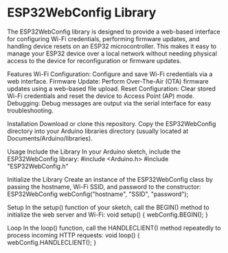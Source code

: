 # ESP32WebConfig Library
The ESP32WebConfig library is designed to provide a web-based interface for configuring Wi-Fi credentials, performing firmware updates, and handling device resets on an ESP32 microcontroller. This makes it easy to manage your ESP32 device over a local network without needing physical access to the device for reconfiguration or firmware updates.

Features
Wi-Fi Configuration: Configure and save Wi-Fi credentials via a web interface.
Firmware Update: Perform Over-The-Air (OTA) firmware updates using a web-based file upload.
Reset Configuration: Clear stored Wi-Fi credentials and reset the device to Access Point (AP) mode.
Debugging: Debug messages are output via the serial interface for easy troubleshooting.

Installation
Download or clone this repository.
Copy the ESP32WebConfig directory into your Arduino libraries directory (usually located at Documents/Arduino/libraries).

Usage
Include the Library
In your Arduino sketch, include the ESP32WebConfig library:
#include <Arduino.h>
#include "ESP32WebConfig.h"

Initialize the Library
Create an instance of the ESP32WebConfig class by passing the hostname, Wi-Fi SSID, and password to the constructor:
ESP32WebConfig webConfig("hostname", "SSID", "password");

Setup
In the setup() function of your sketch, call the BEGIN() method to initialize the web server and Wi-Fi:
void setup() {
  webConfig.BEGIN();
}

Loop
In the loop() function, call the HANDLECLIENT() method repeatedly to process incoming HTTP requests:
void loop() {
  webConfig.HANDLECLIENT();
}
